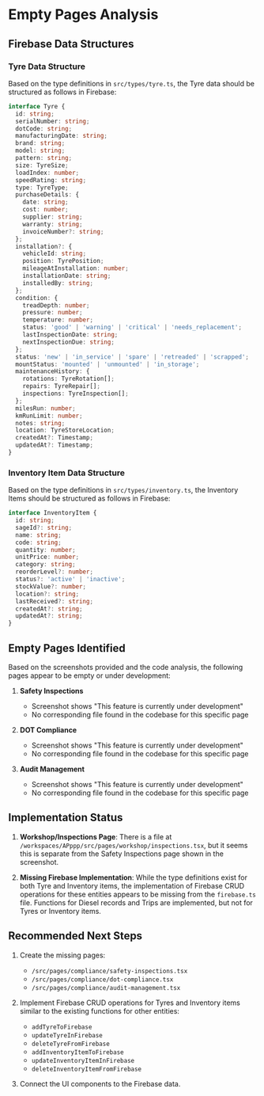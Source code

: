 # Empty Pages Analysis

## Firebase Data Structures

### Tyre Data Structure
Based on the type definitions in `src/types/tyre.ts`, the Tyre data should be structured as follows in Firebase:

```typescript
interface Tyre {
  id: string;
  serialNumber: string;
  dotCode: string;
  manufacturingDate: string;
  brand: string;
  model: string;
  pattern: string;
  size: TyreSize;
  loadIndex: number;
  speedRating: string;
  type: TyreType;
  purchaseDetails: {
    date: string;
    cost: number;
    supplier: string;
    warranty: string;
    invoiceNumber?: string;
  };
  installation?: {
    vehicleId: string;
    position: TyrePosition;
    mileageAtInstallation: number;
    installationDate: string;
    installedBy: string;
  };
  condition: {
    treadDepth: number;
    pressure: number;
    temperature: number;
    status: 'good' | 'warning' | 'critical' | 'needs_replacement';
    lastInspectionDate: string;
    nextInspectionDue: string;
  };
  status: 'new' | 'in_service' | 'spare' | 'retreaded' | 'scrapped';
  mountStatus: 'mounted' | 'unmounted' | 'in_storage';
  maintenanceHistory: {
    rotations: TyreRotation[];
    repairs: TyreRepair[];
    inspections: TyreInspection[];
  };
  milesRun: number;
  kmRunLimit: number;
  notes: string;
  location: TyreStoreLocation;
  createdAt?: Timestamp;
  updatedAt?: Timestamp;
}
```

### Inventory Item Data Structure
Based on the type definitions in `src/types/inventory.ts`, the Inventory Items should be structured as follows in Firebase:

```typescript
interface InventoryItem {
  id: string;
  sageId?: string;
  name: string;
  code: string;
  quantity: number;
  unitPrice: number;
  category: string;
  reorderLevel?: number;
  status?: 'active' | 'inactive';
  stockValue?: number;
  location?: string;
  lastReceived?: string;
  createdAt?: string;
  updatedAt?: string;
}
```

## Empty Pages Identified

Based on the screenshots provided and the code analysis, the following pages appear to be empty or under development:

1. **Safety Inspections**
   - Screenshot shows "This feature is currently under development"
   - No corresponding file found in the codebase for this specific page

2. **DOT Compliance**
   - Screenshot shows "This feature is currently under development"
   - No corresponding file found in the codebase for this specific page

3. **Audit Management**
   - Screenshot shows "This feature is currently under development"
   - No corresponding file found in the codebase for this specific page

## Implementation Status

1. **Workshop/Inspections Page**: There is a file at `/workspaces/APppp/src/pages/workshop/inspections.tsx`, but it seems this is separate from the Safety Inspections page shown in the screenshot.

2. **Missing Firebase Implementation**: While the type definitions exist for both Tyre and Inventory items, the implementation of Firebase CRUD operations for these entities appears to be missing from the `firebase.ts` file. Functions for Diesel records and Trips are implemented, but not for Tyres or Inventory items.

## Recommended Next Steps

1. Create the missing pages:
   - `/src/pages/compliance/safety-inspections.tsx`
   - `/src/pages/compliance/dot-compliance.tsx`
   - `/src/pages/compliance/audit-management.tsx`

2. Implement Firebase CRUD operations for Tyres and Inventory items similar to the existing functions for other entities:
   - `addTyreToFirebase`
   - `updateTyreInFirebase`
   - `deleteTyreFromFirebase`
   - `addInventoryItemToFirebase`
   - `updateInventoryItemInFirebase`
   - `deleteInventoryItemFromFirebase`

3. Connect the UI components to the Firebase data.
